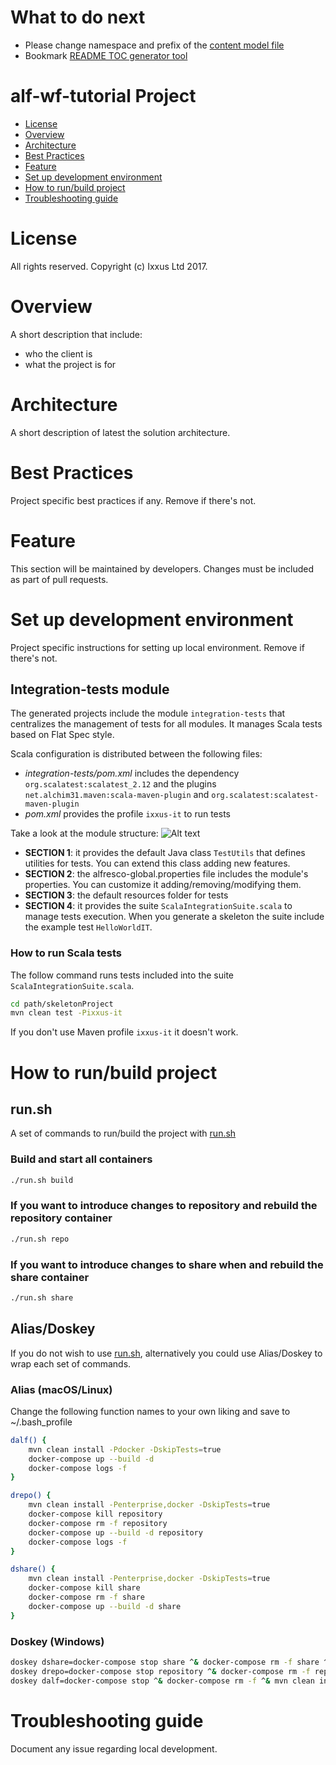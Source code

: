 # What to do next
* Please change namespace and prefix of the [content model file](repo-ext-content-model/src/resources/alfresco/module/repo-ext-content-model/model/content-model.xml)
* Bookmark [README TOC generator tool](http://ecotrust-canada.github.io/markdown-toc/)

# alf-wf-tutorial Project

- [License](#license)
- [Overview](#overview)
- [Architecture](#architecture)
- [Best Practices](#best-practices)
- [Feature](#feature)
- [Set up development environment](#set-up-development-environment)
- [How to run/build project](#how-to-run-build-project)
- [Troubleshooting guide](#troubleshooting-guide)

# License
All rights reserved. Copyright (c) Ixxus Ltd 2017.

# Overview
A short description that include:
* who the client is
* what the project is for

# Architecture
A short description of latest the solution architecture.

# Best Practices
Project specific best practices if any. Remove if there's not.

# Feature
This section will be maintained by developers. Changes must be included as part of pull requests.

# Set up development environment
Project specific instructions for setting up local environment. Remove if there's not.

## Integration-tests module
The generated projects include the module `integration-tests` that centralizes the management of tests for all modules.
It manages Scala tests based on Flat Spec style.

Scala configuration is distributed between the following files:
* _integration-tests/pom.xml_ includes the dependency `org.scalatest:scalatest_2.12` and the plugins `net.alchim31.maven:scala-maven-plugin` and `org.scalatest:scalatest-maven-plugin`
* _pom.xml_ provides the profile `ixxus-it` to run tests

Take a look at the module structure:
![Alt text](documentation/integration-tests-module.png?raw=true "Integration tests module structure")

* **SECTION 1**: it provides the default Java class `TestUtils` that defines utilities for tests. You can extend this class adding new features.
* **SECTION 2**: the alfresco-global.properties file includes the module's properties. You can customize it adding/removing/modifying them.
* **SECTION 3**: the default resources folder for tests
* **SECTION 4**: it provides the suite `ScalaIntegrationSuite.scala` to manage tests execution. When you generate a skeleton the suite include the example test `HelloWorldIT`.

### How to run Scala tests
The follow command runs tests included into the suite `ScalaIntegrationSuite.scala`.
```bash
cd path/skeletonProject
mvn clean test -Pixxus-it
```
If you don't use Maven profile `ixxus-it` it doesn't work.

# How to run/build project
## run.sh
A set of commands to run/build the project with [run.sh](run.sh)

### Build and start all containers
```bash
./run.sh build
```

### If you want to introduce changes to repository and rebuild the repository container
```bash
./run.sh repo
```

### If you want to introduce changes to share when and rebuild the share container
```bash
./run.sh share
```

## Alias/Doskey
If you do not wish to use [run.sh](run.sh), alternatively you could use Alias/Doskey to wrap each set of commands.

### Alias (macOS/Linux)
Change the following function names to your own liking and save to ~/.bash_profile
```bash
dalf() {
    mvn clean install -Pdocker -DskipTests=true
    docker-compose up --build -d
    docker-compose logs -f
}

drepo() {
    mvn clean install -Penterprise,docker -DskipTests=true
    docker-compose kill repository
    docker-compose rm -f repository
    docker-compose up --build -d repository
    docker-compose logs -f
}

dshare() {
    mvn clean install -Penterprise,docker -DskipTests=true
    docker-compose kill share
    docker-compose rm -f share
    docker-compose up --build -d share
}
```

### Doskey (Windows)
```bash
doskey dshare=docker-compose stop share ^& docker-compose rm -f share ^& mvn clean install -Penterprise,docker -DskipTests=true ^& docker-compose up -d share
doskey drepo=docker-compose stop repository ^& docker-compose rm -f repository ^& mvn clean install -Penterprise,docker -DskipTests=true ^& docker-compose up -d repository
doskey dalf=docker-compose stop ^& docker-compose rm -f ^& mvn clean install -Penterprise,docker -DskipTests=true ^& docker-compose up -d
```

# Troubleshooting guide
Document any issue regarding local development.

